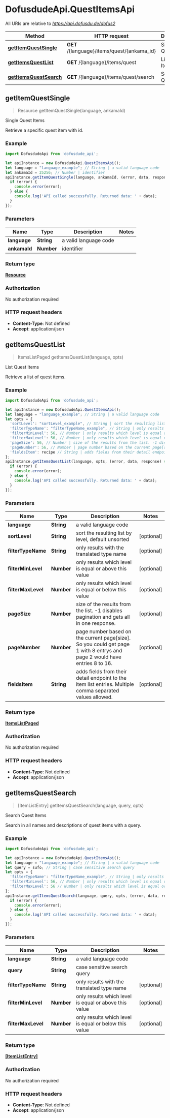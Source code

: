 # DofusdudeApi.QuestItemsApi

All URIs are relative to *https://api.dofusdu.de/dofus2*

Method | HTTP request | Description
------------- | ------------- | -------------
[**getItemQuestSingle**](QuestItemsApi.md#getItemQuestSingle) | **GET** /{language}/items/quest/{ankama_id} | Single Quest Items
[**getItemsQuestList**](QuestItemsApi.md#getItemsQuestList) | **GET** /{language}/items/quest | List Quest Items
[**getItemsQuestSearch**](QuestItemsApi.md#getItemsQuestSearch) | **GET** /{language}/items/quest/search | Search Quest Items



## getItemQuestSingle

> Resource getItemQuestSingle(language, ankamaId)

Single Quest Items

Retrieve a specific quest item with id.

### Example

```javascript
import DofusdudeApi from 'dofusdude_api';

let apiInstance = new DofusdudeApi.QuestItemsApi();
let language = "language_example"; // String | a valid language code
let ankamaId = 25256; // Number | identifier
apiInstance.getItemQuestSingle(language, ankamaId, (error, data, response) => {
  if (error) {
    console.error(error);
  } else {
    console.log('API called successfully. Returned data: ' + data);
  }
});
```

### Parameters


Name | Type | Description  | Notes
------------- | ------------- | ------------- | -------------
 **language** | **String**| a valid language code | 
 **ankamaId** | **Number**| identifier | 

### Return type

[**Resource**](Resource.md)

### Authorization

No authorization required

### HTTP request headers

- **Content-Type**: Not defined
- **Accept**: application/json


## getItemsQuestList

> ItemsListPaged getItemsQuestList(language, opts)

List Quest Items

Retrieve a list of quest items.

### Example

```javascript
import DofusdudeApi from 'dofusdude_api';

let apiInstance = new DofusdudeApi.QuestItemsApi();
let language = "language_example"; // String | a valid language code
let opts = {
  'sortLevel': "sortLevel_example", // String | sort the resulting list by level, default unsorted
  'filterTypeName': "filterTypeName_example", // String | only results with the translated type name
  'filterMinLevel': 56, // Number | only results which level is equal or above this value
  'filterMaxLevel': 56, // Number | only results which level is equal or below this value
  'pageSize': 56, // Number | size of the results from the list. -1 disables pagination and gets all in one response.
  'pageNumber': 56, // Number | page number based on the current page[size]. So you could get page 1 with 8 entrys and page 2 would have entries 8 to 16.
  'fieldsItem': recipe // String | adds fields from their detail endpoint to the item list entries. Multiple comma separated values allowed.
};
apiInstance.getItemsQuestList(language, opts, (error, data, response) => {
  if (error) {
    console.error(error);
  } else {
    console.log('API called successfully. Returned data: ' + data);
  }
});
```

### Parameters


Name | Type | Description  | Notes
------------- | ------------- | ------------- | -------------
 **language** | **String**| a valid language code | 
 **sortLevel** | **String**| sort the resulting list by level, default unsorted | [optional] 
 **filterTypeName** | **String**| only results with the translated type name | [optional] 
 **filterMinLevel** | **Number**| only results which level is equal or above this value | [optional] 
 **filterMaxLevel** | **Number**| only results which level is equal or below this value | [optional] 
 **pageSize** | **Number**| size of the results from the list. -1 disables pagination and gets all in one response. | [optional] 
 **pageNumber** | **Number**| page number based on the current page[size]. So you could get page 1 with 8 entrys and page 2 would have entries 8 to 16. | [optional] 
 **fieldsItem** | **String**| adds fields from their detail endpoint to the item list entries. Multiple comma separated values allowed. | [optional] 

### Return type

[**ItemsListPaged**](ItemsListPaged.md)

### Authorization

No authorization required

### HTTP request headers

- **Content-Type**: Not defined
- **Accept**: application/json


## getItemsQuestSearch

> [ItemListEntry] getItemsQuestSearch(language, query, opts)

Search Quest Items

Search in all names and descriptions of quest items with a query.

### Example

```javascript
import DofusdudeApi from 'dofusdude_api';

let apiInstance = new DofusdudeApi.QuestItemsApi();
let language = "language_example"; // String | a valid language code
let query = sufo; // String | case sensitive search query
let opts = {
  'filterTypeName': "filterTypeName_example", // String | only results with the translated type name
  'filterMinLevel': 56, // Number | only results which level is equal or above this value
  'filterMaxLevel': 56 // Number | only results which level is equal or below this value
};
apiInstance.getItemsQuestSearch(language, query, opts, (error, data, response) => {
  if (error) {
    console.error(error);
  } else {
    console.log('API called successfully. Returned data: ' + data);
  }
});
```

### Parameters


Name | Type | Description  | Notes
------------- | ------------- | ------------- | -------------
 **language** | **String**| a valid language code | 
 **query** | **String**| case sensitive search query | 
 **filterTypeName** | **String**| only results with the translated type name | [optional] 
 **filterMinLevel** | **Number**| only results which level is equal or above this value | [optional] 
 **filterMaxLevel** | **Number**| only results which level is equal or below this value | [optional] 

### Return type

[**[ItemListEntry]**](ItemListEntry.md)

### Authorization

No authorization required

### HTTP request headers

- **Content-Type**: Not defined
- **Accept**: application/json

